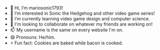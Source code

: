 - 👋 Hi, I’m mariosonic1793!
- 👀 I’m interested in Sonic the Hedgehog and other video game series!
- 🌱 I’m currently learning video game design and computer science.
- 💞️ I'm looking to collaborate on whatever my friends are working on!
- 📫 My username is the same on every website I'm on.
- 😄 Pronouns: He/him.
- ⚡ Fun fact: Cookies are baked while bacon is cooked.

<!---
mariosonic1793/mariosonic1793 is a ✨ special ✨ repository because its `README.md` (this file) appears on your GitHub profile.
You can click the Preview link to take a look at your changes.
--->
